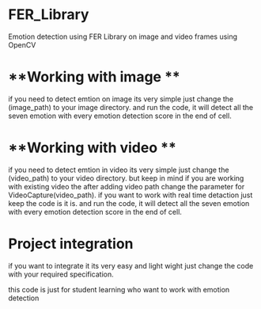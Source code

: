 # FER_Library
Emotion detection using FER Library on image and video frames using OpenCV

# **Working with image **
if you need to detect emtion on image its very simple just change the (image_path) to your image directory.
and run the code, it will detect all the seven emotion with every emotion detection score in the end of cell.

# **Working with video **
if you need to detect emtion in video its very simple just change the (video_path) to your video directory.
but keep in mind if you are working with existing video the after adding video path change the parameter for VideoCapture(video_path).
if you want to work with real time detaction just keep the code is it is.
and run the code, it will detect all the seven emotion with every emotion detection score in the end of cell.

# **Project integration**
if you want to integrate it its very easy and light wight just change the code with your required specification.

this code is just for student learning who want to work with emotion detection
